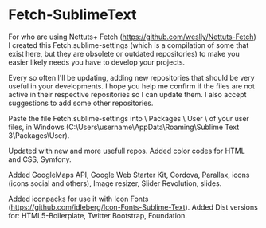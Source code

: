 Fetch-SublimeText
==================

For who are using Nettuts+ Fetch (https://github.com/weslly/Nettuts-Fetch) I created this Fetch.sublime-settings (which is a compilation of some that exist here, but they are obsolete or outdated repositories) to make you easier likely needs you have to develop your projects.

Every so often I'll be updating, adding new repositories that should be very useful in your developments. I hope you help me confirm if the files are not active in their respective repositories so I can update them. I also accept suggestions to add some other repositories.

Paste the file Fetch.sublime-settings into \ Packages \ User \ of your user files, in Windows (C:\Users\username\AppData\Roaming\Sublime Text 3\Packages\User).

Updated with new and more usefull repos. Added color codes for HTML and CSS, Symfony.

Added GoogleMaps API, Google Web Starter Kit, Cordova, Parallax, icons (icons social and others), Image resizer, Slider Revolution, slides.

Added iconpacks for use it with Icon Fonts (https://github.com/idleberg/Icon-Fonts-Sublime-Text).
Added Dist versions for: HTML5-Boilerplate, Twitter Bootstrap, Foundation.

